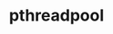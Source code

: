 ---
title: "pthreadpool"
layout: cache
categories: [package, develop-2023-08-27]
meta: {"versions": ["2021-04-13"], "compilers": ["apple-clang@=14.0.0", "gcc@=11.1.0", "gcc@=11.3.0"], "oss": ["ubuntu20.04", "ubuntu22.04", "ventura"], "platforms": ["darwin", "linux"], "targets": ["aarch64", "ppc64le", "x86_64_v3"], "stacks": ["e4s", "e4s-power", "ml-darwin-aarch64-mps", "ml-linux-x86_64-cpu", "ml-linux-x86_64-cuda", "ml-linux-x86_64-rocm", "root"], "num_specs": 4, "num_specs_by_stack": {"ml-darwin-aarch64-mps": 1, "root": 4, "e4s-power": 1, "e4s": 1, "ml-linux-x86_64-cpu": 1, "ml-linux-x86_64-cuda": 1, "ml-linux-x86_64-rocm": 1}}
spec_details: [{"hash": "qmk2hpa2lipbhaudeo772kcvdtspsfsr", "compiler": "apple-clang@=14.0.0", "versions": ["2021-04-13"], "os": "ventura", "platform": "darwin", "target": "aarch64", "variants": ["build_system=cmake", "build_type=Release", "generator=ninja", "~ipo"], "stacks": ["ml-darwin-aarch64-mps", "root"], "size": "-", "tarball": "https://binaries.spack.io/releases/develop-2023-08-27/build_cache/darwin-ventura-aarch64/apple-clang-14.0.0/pthreadpool-2021-04-13/darwin-ventura-aarch64-apple-clang-14.0.0-pthreadpool-2021-04-13-qmk2hpa2lipbhaudeo772kcvdtspsfsr.spack"}, {"hash": "yixhpmkw25qtanhhnxjgmwcycvsuk6lg", "compiler": "gcc@=11.1.0", "versions": ["2021-04-13"], "os": "ubuntu20.04", "platform": "linux", "target": "ppc64le", "variants": ["build_system=cmake", "build_type=Release", "generator=ninja", "~ipo"], "stacks": ["e4s-power", "root"], "size": "-", "tarball": "https://binaries.spack.io/releases/develop-2023-08-27/build_cache/linux-ubuntu20.04-ppc64le/gcc-11.1.0/pthreadpool-2021-04-13/linux-ubuntu20.04-ppc64le-gcc-11.1.0-pthreadpool-2021-04-13-yixhpmkw25qtanhhnxjgmwcycvsuk6lg.spack"}, {"hash": "u5b34m7esmzoh5ilhi2jf2erxczdkzqp", "compiler": "gcc@=11.1.0", "versions": ["2021-04-13"], "os": "ubuntu20.04", "platform": "linux", "target": "x86_64_v3", "variants": ["build_system=cmake", "build_type=Release", "generator=ninja", "~ipo"], "stacks": ["e4s", "root"], "size": "-", "tarball": "https://binaries.spack.io/releases/develop-2023-08-27/build_cache/linux-ubuntu20.04-x86_64_v3/gcc-11.1.0/pthreadpool-2021-04-13/linux-ubuntu20.04-x86_64_v3-gcc-11.1.0-pthreadpool-2021-04-13-u5b34m7esmzoh5ilhi2jf2erxczdkzqp.spack"}, {"hash": "ygwhc3sxcdwpsa6a4xdi5p6dhbvvqogi", "compiler": "gcc@=11.3.0", "versions": ["2021-04-13"], "os": "ubuntu22.04", "platform": "linux", "target": "x86_64_v3", "variants": ["build_system=cmake", "build_type=Release", "generator=ninja", "~ipo"], "stacks": ["root", "ml-linux-x86_64-cpu", "ml-linux-x86_64-cuda", "ml-linux-x86_64-rocm"], "size": "-", "tarball": "https://binaries.spack.io/releases/develop-2023-08-27/build_cache/linux-ubuntu22.04-x86_64_v3/gcc-11.3.0/pthreadpool-2021-04-13/linux-ubuntu22.04-x86_64_v3-gcc-11.3.0-pthreadpool-2021-04-13-ygwhc3sxcdwpsa6a4xdi5p6dhbvvqogi.spack"}]
---